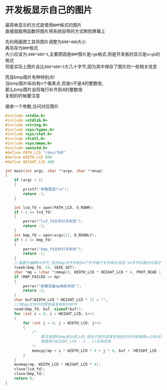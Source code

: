 <!-- 2023年07月29日 -->
# 开发板显示自己的图片

最简单显示的方式是使用`BMP`格式的图片  
直接就能用函数将图片用系统自带的方式刷到屏幕上    

先利用画图工具将图片调整为`800*480`大小  
再另存为`BMP`格式  
大小应该为:`800*480*3`,主要原因是`BMP`图片是`rgb`格式,但是开发板的显示是`argb`的格式  
但是实际上图片会比`800*480*3`大几十字节,因为其中保存了图片的一些相关信息

而且bmp图片有种特别点!  
当bmp图片纵向有n个像素点,但是n不是4的整数倍,  
那么bmp图片会将每行补齐到4的整数倍  
复制的时候要注意

接收一个参数,访问对应图片
```c
#include <stdio.h>
#include <stdlib.h>
#include <string.h>
#include <sys/types.h>
#include <sys/stat.h>
#include <fcntl.h>
#include <sys/mman.h>
#include <unistd.h>
#define PATH_LCD "/dev/fb0"
#define WIDTH_LCD 800
#define HEIGHT_LCD 480

int main(int argc, char **argv, char **envp)
{
    if (argc < 2)
    {
        printf("参数错误!\n");
        return -1;
    }

    int lcd_fd = open(PATH_LCD, O_RDWR);
    if (-1 == lcd_fd)
    {
        perror("lcd_fd文件打开失败");
        return -1;
    }
    int bmp_fd = open(argv[1], O_RDONLY);
    if (-1 == bmp_fd)
    {
        perror("bmp_fd文件打开失败");
        return -1;
    }
    //需要先偏移54字节,因为bmp文件中前54个字节属于文件相关信息,54字节后面的内容才是图片的颜色值
    lseek(bmp_fd, 54, SEEK_SET);
    char *mp = (char *)mmap(0, WIDTH_LCD * HEIGHT_LCD * 4, PROT_READ | PROT_WRITE, MAP_SHARED, lcd_fd, 0);
    if (MAP_FAILED == mp)
    {
        perror("屏幕设备mp映射失败");
        return -2;
    }
    char buf[WIDTH_LCD * HEIGHT_LCD * 3] = "";
    //将bmp文件中的颜色值复制到内存中
    read(bmp_fd, buf, sizeof(buf));
    for (int i = 0; i < HEIGHT_LCD; i++)
    {
        for (int j = 0; j < WIDTH_LCD; j++)
        {
            /*
                要注意图片bmp是从网上的,相当于图片直接复制到内存中是按照x=240反转了的
                需要用(HEIGHT_LCD - 1 - i)反转回来
            */
            memcpy(mp + i * WIDTH_LCD * 4 + j * 4, buf + (HEIGHT_LCD - 1 - i) * WIDTH_LCD * 3 + j * 3, 3);
        }
    }
    munmap(mp, WIDTH_LCD * HEIGHT_LCD * 4);
    close(lcd_fd);
    close(bmp_fd);
    return 0;
}
```